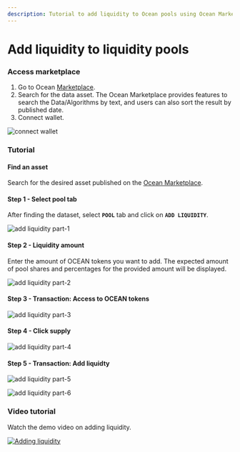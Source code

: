 ```yaml
---
description: Tutorial to add liquidity to Ocean pools using Ocean Market
---
```


# Add liquidity to liquidity pools

### Access marketplace

1. Go to Ocean [Marketplace](https://v4.market.oceanprotocol.com/).
2. Search for the data asset. The Ocean Marketplace provides features to search the Data/Algorithms by text, and users can also sort the result by published date.
3. Connect wallet.

![connect wallet](../.gitbook/assets/add-liquidity-connect-wallet.png)

### Tutorial

#### Find an asset

Search for the desired asset published on the [Ocean Marketplace](https://v4.market.oceanprotocol.com/).

#### Step 1 - Select pool tab

After finding the dataset, select **`POOL`** tab and click on **`ADD LIQUIDITY`**.

![add liquidity part-1](../.gitbook/assets/add-liquidity-1.png)

#### Step 2 - Liquidity amount

Enter the amount of OCEAN tokens you want to add. The expected amount of pool shares and percentages for the provided amount will be displayed.

![add liquidity part-2](../.gitbook/assets/add-liquidity-2.png)

#### Step 3 - Transaction: Access to OCEAN tokens

![add liquidity part-3](../.gitbook/assets/add-liquidity-3.png)

#### Step 4 - Click supply

![add liquidity part-4](../.gitbook/assets/add-liquidity-4.png)

#### Step 5 - Transaction: Add liquidty

![add liquidity part-5](../.gitbook/assets/add-liquidity-5.png)

![add liquidity part-6](../.gitbook/assets/add-liquidity-6.png)
 

### Video tutorial

Watch the demo video on adding liquidity.

[![Adding liquidity](https://img.youtube.com/vi/Ry_x1mqTj8w/0.jpg)](https://www.youtube.com/watch?v=Ry_x1mqTj8w
 "Adding liquidity")
